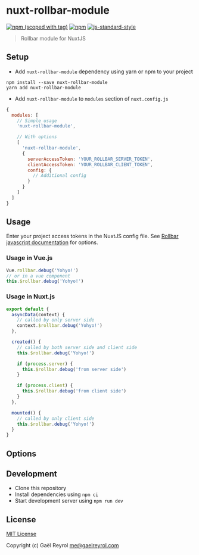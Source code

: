 # nuxt-rollbar-module

[![npm (scoped with tag)](https://img.shields.io/npm/v/nuxt-rollbar-module/latest.svg?style=flat-square)](https://npmjs.com/package/nuxt-rollbar-module)
[![npm](https://img.shields.io/npm/dt/nuxt-rollbar-module.svg?style=flat-square)](https://npmjs.com/package/nuxt-rollbar-module)
[![js-standard-style](https://img.shields.io/badge/code_style-standard-brightgreen.svg?style=flat-square)](http://standardjs.com)

> Rollbar module for NuxtJS

## Setup

- Add `nuxt-rollbar-module` dependency using yarn or npm to your project

```shell
npm install --save nuxt-rollbar-module
yarn add nuxt-rollbar-module
```

- Add `nuxt-rollbar-module` to `modules` section of `nuxt.config.js`

```js
{
  modules: [
    // Simple usage
    'nuxt-rollbar-module',

    // With options
    [
      'nuxt-rollbar-module',
      {
        serverAccessToken: 'YOUR_ROLLBAR_SERVER_TOKEN',
        clientAccessToken: 'YOUR_ROLLBAR_CLIENT_TOKEN',
        config: {
          // Additional config
        }
      }
    ]
  ]
}
```

## Usage

Enter your project access tokens in the NuxtJS config file.
See [Rollbar javascript documentation](https://rollbar.com/docs/notifier/rollbar.js/) for options.

### Usage in Vue.js

```js
Vue.rollbar.debug('Yohyo!')
// or in a vue component
this.$rollbar.debug('Yohyo!')
```

### Usage in Nuxt.js

```js
export default {
  asyncData(context) {
    // called by only server side
    context.$rollbar.debug('Yohyo!')
  },

  created() {
    // called by both server side and client side
    this.$rollbar.debug('Yohyo!')

    if (process.server) {
      this.$rollbar.debug('from server side')
    }

    if (process.client) {
      this.$rollbar.debug('from client side')
    }
  },

  mounted() {
    // called by only client side
    this.$rollbar.debug('Yohyo!')
  }
}
```

## Options

## Development

- Clone this repository
- Install dependencies using `npm ci`
- Start development server using `npm run dev`

## License

[MIT License](./LICENSE)

Copyright (c) Gaël Reyrol <me@gaelreyrol.com>
